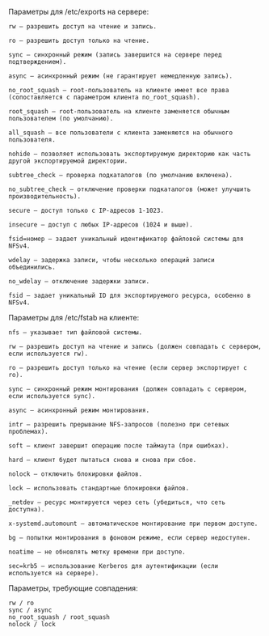 Параметры для /etc/exports на сервере:

    rw — разрешить доступ на чтение и запись.

    ro — разрешить доступ только на чтение.

    sync — синхронный режим (запись завершится на сервере перед подтверждением).

    async — асинхронный режим (не гарантирует немедленную запись).

    no_root_squash — root-пользователь на клиенте имеет все права (сопоставляется с параметром клиента no_root_squash).

    root_squash — root-пользователь на клиенте заменяется обычным пользователем (по умолчанию).

    all_squash — все пользователи с клиента заменяются на обычного пользователя.

    nohide — позволяет использовать экспортируемую директорию как часть другой экспортируемой директории.

    subtree_check — проверка подкаталогов (по умолчанию включена).

    no_subtree_check — отключение проверки подкаталогов (может улучшить производительность).

    secure — доступ только с IP-адресов 1-1023.

    insecure — доступ с любых IP-адресов (1024 и выше).

    fsid=номер — задает уникальный идентификатор файловой системы для NFSv4.

    wdelay — задержка записи, чтобы несколько операций записи объединились.

    no_wdelay — отключение задержки записи.

    fsid — задает уникальный ID для экспортируемого ресурса, особенно в NFSv4.

Параметры для /etc/fstab на клиенте:

    nfs — указывает тип файловой системы.

    rw — разрешить доступ на чтение и запись (должен совпадать с сервером, если используется rw).

    ro — разрешить доступ только на чтение (если сервер экспортирует с ro).

    sync — синхронный режим монтирования (должен совпадать с сервером, если используется sync).

    async — асинхронный режим монтирования.

    intr — разрешить прерывание NFS-запросов (полезно при сетевых проблемах).

    soft — клиент завершит операцию после таймаута (при ошибках).

    hard — клиент будет пытаться снова и снова при сбое.

    nolock — отключить блокировки файлов.

    lock — использовать стандартные блокировки файлов.

    _netdev — ресурс монтируется через сеть (убедиться, что сеть доступна).

    x-systemd.automount — автоматическое монтирование при первом доступе.

    bg — попытки монтирования в фоновом режиме, если сервер недоступен.

    noatime — не обновлять метку времени при доступе.

    sec=krb5 — использование Kerberos для аутентификации (если используется на сервере).

Параметры, требующие совпадения:
```
rw / ro
sync / async 
no_root_squash / root_squash 
nolock / lock
```